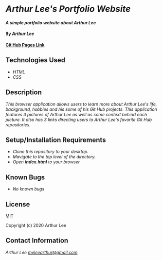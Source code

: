 # _Arthur Lee's Portfolio Website_

#### _A simple portfolio website about Arthur Lee_

#### By _**Arthur Lee**_

#### [Git Hub Pages Link](https://gengur123.github.io/my-portfolios/)
## Technologies Used

* _HTML_
* _CSS_

## Description

_This browser application allows users to learn more about Arthur Lee's life, background, hobbies and his some of his Git Hub projects. This application features 3 pictures of Arthur Lee as well as some context behind each picture. It also has 3 links directing users to Arthur Lee's favorite Git Hub repositories._

## Setup/Installation Requirements

* _Clone this repository to your desktop._
* _Mavigate to the top level of the directory._
* _Open **index.html** to your browser_


## Known Bugs

* _No known bugs_

## License

[MIT](https://en.wikipedia.org/wiki/MIT_License)
 
 Copyright (c) 2020 Arthur Lee

## Contact Information

_Arthur Lee [meleearthur@gmail.com](meleearthur@gmail.com)_